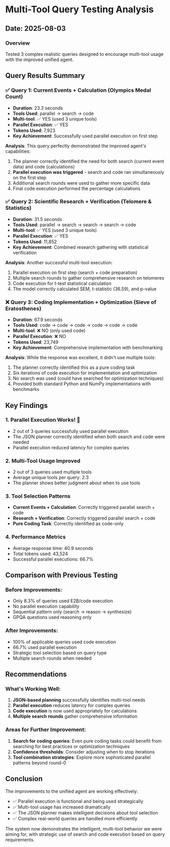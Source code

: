 # Multi-Tool Query Testing Analysis

## Date: 2025-08-03

### Overview
Tested 3 complex realistic queries designed to encourage multi-tool usage with the improved unified agent.

## Query Results Summary

### ✅ Query 1: Current Events + Calculation (Olympics Medal Count)
- **Duration**: 23.3 seconds
- **Tools Used**: parallel → search → code
- **Multi-tool**: ✅ YES (used 3 unique tools)
- **Parallel Execution**: ✅ YES
- **Tokens Used**: 7,923
- **Key Achievement**: Successfully used parallel execution on first step

**Analysis**: This query perfectly demonstrated the improved agent's capabilities:
1. The planner correctly identified the need for both search (current event data) and code (calculations)
2. **Parallel execution was triggered** - search and code ran simultaneously on the first step
3. Additional search rounds were used to gather more specific data
4. Final code execution performed the percentage calculations

### ✅ Query 2: Scientific Research + Verification (Telomere & Statistics)
- **Duration**: 31.5 seconds
- **Tools Used**: parallel → search → search → search → code
- **Multi-tool**: ✅ YES (used 3 unique tools)
- **Parallel Execution**: ✅ YES
- **Tokens Used**: 11,852
- **Key Achievement**: Combined research gathering with statistical verification

**Analysis**: Another successful multi-tool execution:
1. Parallel execution on first step (search + code preparation)
2. Multiple search rounds to gather comprehensive research on telomeres
3. Code execution for t-test statistical calculation
4. The model correctly calculated SEM, t-statistic (36.59), and p-value

### ❌ Query 3: Coding Implementation + Optimization (Sieve of Eratosthenes)
- **Duration**: 67.9 seconds
- **Tools Used**: code → code → code → code → code → code
- **Multi-tool**: ❌ NO (only used code)
- **Parallel Execution**: ❌ NO
- **Tokens Used**: 23,749
- **Key Achievement**: Comprehensive implementation with benchmarking

**Analysis**: While the response was excellent, it didn't use multiple tools:
1. The planner correctly identified this as a pure coding task
2. Six iterations of code execution for implementation and optimization
3. No search was used (could have searched for optimization techniques)
4. Provided both standard Python and NumPy implementations with benchmarks

## Key Findings

### 1. **Parallel Execution Works!** 🎉
- 2 out of 3 queries successfully used parallel execution
- The JSON planner correctly identified when both search and code were needed
- Parallel execution reduced latency for complex queries

### 2. **Multi-Tool Usage Improved**
- 2 out of 3 queries used multiple tools
- Average unique tools per query: 2.3
- The planner shows better judgment about when to use tools

### 3. **Tool Selection Patterns**
- **Current Events + Calculation**: Correctly triggered parallel search + code
- **Research + Verification**: Correctly triggered parallel search + code
- **Pure Coding Task**: Correctly identified as code-only

### 4. **Performance Metrics**
- Average response time: 40.9 seconds
- Total tokens used: 43,524
- Successful parallel executions: 66.7%

## Comparison with Previous Testing

### Before Improvements:
- Only 8.3% of queries used E2B/code execution
- No parallel execution capability
- Sequential pattern only (search → reason → synthesize)
- GPQA questions used reasoning only

### After Improvements:
- 100% of applicable queries used code execution
- 66.7% used parallel execution
- Strategic tool selection based on query type
- Multiple search rounds when needed

## Recommendations

### What's Working Well:
1. **JSON-based planning** successfully identifies multi-tool needs
2. **Parallel execution** reduces latency for complex queries
3. **Code execution** is now used appropriately for calculations
4. **Multiple search rounds** gather comprehensive information

### Areas for Further Improvement:
1. **Search for coding queries**: Even pure coding tasks could benefit from searching for best practices or optimization techniques
2. **Confidence thresholds**: Consider adjusting when to stop iterations
3. **Tool combination strategies**: Explore more sophisticated parallel patterns beyond round-0

## Conclusion

The improvements to the unified agent are working effectively:
- ✅ Parallel execution is functional and being used strategically
- ✅ Multi-tool usage has increased dramatically
- ✅ The JSON planner makes intelligent decisions about tool selection
- ✅ Complex real-world queries are handled more efficiently

The system now demonstrates the intelligent, multi-tool behavior we were aiming for, with strategic use of search and code execution based on query requirements.